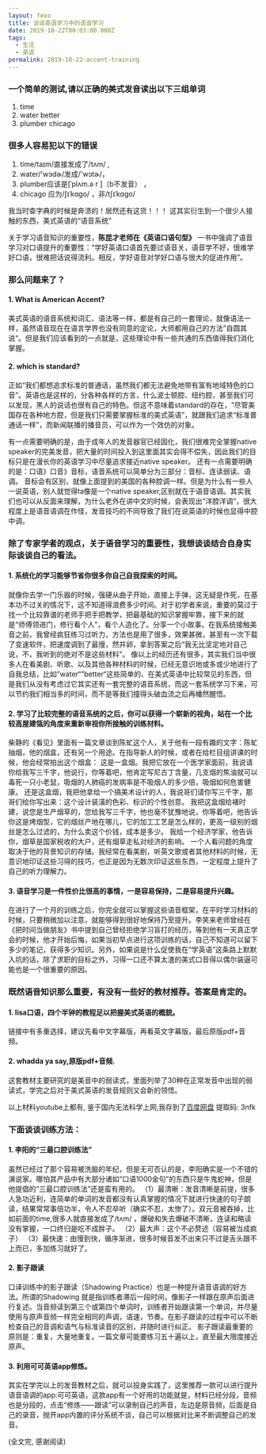 ```yaml
---
layout: fexo
title: 谈谈英语学习中的语音学习
date: 2019-10-22T00:03:00.000Z
tags:
  - 生活
  - 英语
permalink: 2019-10-22-accent-training
---
```

### 一个简单的测试,请以正确的美式发音读出以下三组单词
1. time
2. water better
3. plumber  chicago

### 很多人容易犯以下的错误
1. time/taɪm/直接发成了/tʌm/  ,
2. water/'wɔdɚ/发成/'wɔtɚ/，
3. plumber应该是[ˈplʌm.ə r ]（b不发音） ，
4. chicago 应为/ʃɪˈkɑɡo/ ，非/tʃɪˈkɑɡo/ 

我当时查字典的时候是奔溃的！居然还有这货！！！ 这其实衍生到一个很少人接触的东西，美式英语的“语音系统”
 
 关于学习语音知识的重要性，**陈昆才老师在《英语口语句型》** 一书中强调了语音学习对口语提升的重要性：“学好英语口语首先要过语音关，语音学不好，很难学好口语，很难把话说得流利。相反，学好语音对学好口语与很大的促进作用”。

### 那么问题来了？

#### 1. What is American Accent?
美式英语的语音系统和词汇、语法等一样，都是有自己的一套理论，就像语法一样，虽然语音现在在语言学界也没有同意的定论，大师都用自己的方法”自圆其说“。但是我们应该看到的一点就是，这些理论中有一些共通的东西值得我们消化掌握。 

#### 2. which is standard?
   正如“我们都想追求标准的普通话，虽然我们都无法避免地带有富有地域特色的口音”。英语也是这样的，分各种各样的方言，什么波士顿腔、纽约腔，甚至我们可以发现，黑人的说话也很有自己的特色。但这不意味着standard的存在，“尽管美国存在各种地方腔，但是我们只需要掌握标准的美式英语”，就跟我们追求“标准普通话一样”，而新闻联播的播音员，可以作为一个效仿的对象。

  有一点需要明确的是，由于成年人的发音器官已经固化，我们很难完全掌握native speaker的完美发音，把大量的时间投入到这里面其实会得不偿失，因此我们的目标只是在漫长你的英语学习中尽量追求接近native speaker。
  还有一点需要明确的是：口语》口音》音标，语音系统可以简单分为三部分：音标、连读弱读、语调。 音标会有区别，就像上面提到的美国的各种腔调一样。但是为什么有一些人一说英语，别人就觉得ta像是一个native speaker,区别就在于语音语调。其实我们也可以从反面来理解，为什么老外在讲中文的时候，会表现出”洋腔洋调“，很大程度上是语音语调在作怪，发音技巧的不同导致了我们在说英语的时候也显得中腔中调。

### 除了专家学者的观点，关于语音学习的重要性，我想谈谈结合自身实际谈谈自己的看法。
#### 1. 系统化的学习能够节省你很多你自己自我探索的时间。
 就像你去学一门乐器的时候，强硬从曲子开始，直接上手弹，这无疑是作死，在基本功不过关的情况下，这不知道得浪费多少时间。对于初学者来说，重要的莫过于找一个比较靠谱的老师手把手把教学，把最基础的知识掌握牢靠，接下来的就是“师傅领进门，修行看个人”，看个人造化了。分享一个小故事。在我系统接触美音之前，我曾经疯狂练习过听力，方法也是用了很多，效果甚微，甚至有一次下载了变速软件，把速度调到了最慢，然并卵，拿到答案之后“我无比坚定地对自己说，不，我听到的绝对不是这些材料”。
   像以上的经历还有很多，其实我们当中很多人在看美剧、听歌、以及其他各种材料的时候，已经无意识地或多或少地进行了自我总结，比如”water“”better“这些简单的、在美式英语中比较常见的东西，但是我们从没有考虑过它其实还有一套完整的语音系统，而这一套系统学习下来，可以节约我们相当多的时间，而不是等我们撞得头破血流之后再幡然醒悟。

#### 2. 学习了比较完整的语音系统的之后，你可以获得一个崭新的视角，站在一个比较高屋建瓴的角度来重新审视你所接触的训练材料。
柴静的《看见》里面有一篇文章谈到陈虻这个人，关于他有一段有趣的文字：陈虻抽烟，他的烟盒，还有另一个用途。在指导新人的时候，或者在给栏目组讲课的时候，他会经常拍出这个烟盒：
  这是一盒烟。我把它放在一个医学家面前，我说请你给我写三千字，他说行，你等着吧，他肯定写尼古丁含量，几支烟的焦油就可以毒死一只小老鼠，吸烟的人肺癌的发病率是不吸烟人的多少倍，吸烟如何危害健康。
  还是这盒烟，我把他拿给一个搞美术设计的人，我说哥们请你写三千字，那哥们给你写出来：这个设计装潢的色彩、标识的个性创意。
  我把这盒烟给褚时建，说您是生产烟草的，您给我写三千字，他也毫不犹豫地说，你等着吧，他告诉你这是烤烟型，它的烟丝产地在哪儿，它的加工工艺是怎么样的，更高一级别的烟丝是怎么过滤的，为什么卖这个价钱，成本是多少。
  我给一个经济学家，他告诉你，烟草是国家税收的大户，还有烟草走私对经济的影响。
   一个人看问题的角度取决于他的背景知识的存储。我经常在看美剧，听英文歌或者其他材料的时候，无意识地印证这些习得的技巧，也正是因为无数次印证这些东西，一定程度上提升了自己的听力理解力。

#### 3. 语音学习是一件性价比很高的事情，一是容易保持，二是容易提升兴趣。
在进行了一个月的训练之后，你完全就可以掌握这些语音框架，在平时学习材料的时候，只要稍微加以注意，就能够得到很好地保持乃至提升。李笑来老师曾经在《把时间当做朋友》书中提到自己曾经拒绝学习盲打的经历，等到他有一天真正学会的时候，他才开始后悔，如果当初早点进行这项训练的话，自己不知道可以留下多少的笔记，获得多少知识。另外，如果说是什么促使我在“学英语”这条路上默默入坑的话，除了求职的目标之外，习得一口还不算太渣的美式口音得以偶尔装逼可能也是一个很重要的原因。

### 既然语音知识那么重要，有没有一些好的教材推荐。答案是肯定的。
#### 1. lisa口语，四个半钟的教程足以把握美式英语的概貌。
链接中有多重选择，建议先看中文字幕版，再看英文字幕版，最后原版pdf+音频。
#### 2. whadda ya say,原版pdf+音频.
这套教材主要研究的是美音中的弱读式，里面列举了30种在正常发音中出现的弱读式，学完之后对于美式英语的发音规则又会新的领悟。

以上材料youtube上都有, 鉴于国内无法科学上网,我存到了[百度网盘](https://pan.baidu.com/s/1JasXa269H8ZvNy1DcE8rUw) 提取码: 3nfk 

### 下面谈谈训练方法：

#### 1. 李阳的“三最口腔训练法”
虽然已经过了那个容易被洗脑的年纪，但是无可否认的是，李阳确实是一个不错的演说家。哪怕其产品中有大部分诸如“口语1000金句”的东西只是牛鬼蛇神，但是他提倡的“三最口腔训练法”还是蛮有用的。
（1）最清晰：发音清晰是前提，很多人急功近利，连简单的单词的发音都没有认真掌握的情况下就进行快速的句子朗读，结果常常事倍功半，令人不忍卒听（确实不忍，太惨了）。双元音被吞掉，比如前面的time,很多人就直接发成了/tʌm/  ，爆破和失去爆破不清晰，连读和略读没有掌握，一口终归是吃不成胖子。
（2）最大声：这个不必赘述（容易被当成疯子）
（3）最快速：由慢到快，循序渐进，很多时候音发不出来只不过是舌头跟不上而已，多加练习就好了。

#### 2. 影子跟读
口译训练中的影子跟读（Shadowing Practice）也是一种提升语音语调的好方法。所谓的Shadowing 就是指训练者滞后一段时间，像影子一样跟在原声后面进行复述。当音频读到第三个或第四个单词时，训练者开始跟读第一个单词，并尽量使用与原声音频一样完全相同的声调，语速，节奏。在影子跟读的过程中可以不断检查自己的音调和语气与标准读音的区别，并随时进行纠正。
影子跟读最重要的原则是：重复，大量地重复。一篇文章可能要练习五十遍以上，直至最大限度接近原声。

#### 3. 利用可可英语app修炼。
其实在学完以上的发音教材之后，就可以投身实践了，这里推荐一款可以进行提升语音语调的app:可可英语，这款app有一个好用的功能就是，材料已经分段，音频也是分段的，点击“修炼——跟读”可以录制自己的声音，左边是原音频，后面是自己的录音，抛开app内置的评分系统不谈，自己可以根据对比来不断调整自己的发音。


(全文完, 感谢阅读)

